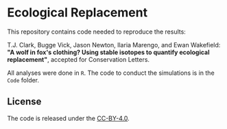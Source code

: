 # Ecological Replacement

This repository contains code needed to reproduce the results:

T.J. Clark, Bugge Vick, Jason Newton, Ilaria Marengo, and Ewan Wakefield:
**"A wolf in fox's clothing? Using stable isotopes to quantify ecological replacement"**,
accepted for Conservation Letters.

All analyses were done in `R`. The code to conduct the simulations is in the `Code` folder.

## License

The code is released under the [CC-BY-4.0](https://opensource.org/licenses/mit-license.php).


